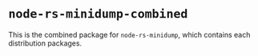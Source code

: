 # `node-rs-minidump-combined`

This is the combined package for `node-rs-minidump`, which contains each distribution packages.
